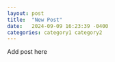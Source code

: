 ```yaml
---
layout: post
title:  "New Post"
date:   2024-09-09 16:23:39 -0400
categories: category1 category2
---
```


Add post here